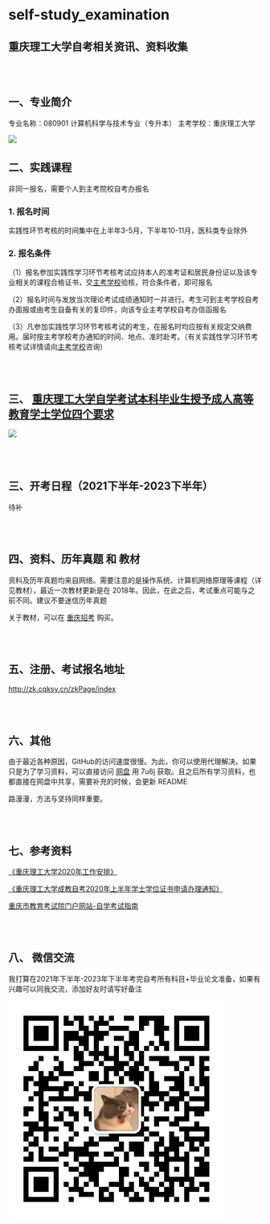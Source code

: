 # self-study_examination

## 重庆理工大学自考相关资讯、资料收集

<br />
<br />

## 一、专业简介

专业名称：080901 计算机科学与技术专业（专升本） 
主考学校：重庆理工大学

![](https://cdn.nlark.com/yuque/0/2021/png/12543709/1622714152372-0134f7c3-701f-4d78-9a36-8b5c5de0c0cd.png?x-oss-process=image%2Fresize%2Cw_1416)

## 二、实践课程

非同一报名，需要个人到主考院校自考办报名



### 1. 报名时间

实践性环节考核的时间集中在上半年3-5月，下半年10-11月，医科类专业除外



### 2. 报名条件

（1）报名参加实践性学习环节考核考试应持本人的准考证和居民身份证以及该专业相关的课程合格证书，交[主考学校](https://www.cqksy.cn/site/zk/bkzn/zhukao/主考学校名录.htm)验核，符合条件者，即可报名

（2）报名时间与发放当次理论考试成绩通知时一并进行。考生可到主考学校自考办面报或由考生自备有关的复印件，向该专业主考学校自考办信函报名

（3）凡参加实践性学习环节考核考试的考生，在报名时均应按有关规定交纳费用。届时按主考学校考办通知的时间、地点、准时赴考。（有关实践性学习环节考核考试详情请向[主考学校](https://www.cqksy.cn/site/zk/bkzn/zhukao/主考学校名录.htm)咨询）

<br />
<br />



## 三、 [重庆理工大学自学考试本科毕业生授予成人高等教育学士学位四个要求](https://cj.cqut.edu.cn/info/1024/1475.htm)

![](https://cj.cqut.edu.cn/__local/1/40/F0/D65E5F83D9FC6BF2B50D8973A67_066B521E_21DFD.png)

<br />

<br />



## 三、开考日程（2021下半年-2023下半年）

待补


<br />
<br />

##  四、资料、历年真题 和 教材

资料及历年真题均来自网络。需要注意的是操作系统、计算机网络原理等课程（详见教材），最近一次教材更新是在 2018年。因此，在此之后，考试重点可能与之前不同。建议不要迷信历年真题  

关于教材，可以在 [重庆招考](https://shop70926379.taobao.com/) 购买。

<br />
<br />



## 五、注册、考试报名地址

http://zk.cqksy.cn/zkPage/index

<br>

<br>



## 六、其他

由于最近各种原因，GitHub的访问速度很慢。为此，你可以使用代理解决。如果只是为了学习资料，可以直接访问 [网盘](https://pan.baidu.com/s/1x6NBQeUuHGvyrQkd7wXnZw ) 用 7u6j 获取。且之后所有学习资料，也都直接在网盘中共享，需要补充的时候，会更新 README

路漫漫，方法与坚持同样重要。

<br />
<br />



## 七、参考资料

[《重庆理工大学2020年工作安排》](https://cj.cqut.edu.cn/info/1024/1344.htm)

[《重庆理工大学成教自考2020年上半年学士学位证书申请办理通知》](https://cj.cqut.edu.cn/info/1021/1385.htm)

[重庆市教育考试院门户网站-自学考试指南](https://www.cqksy.cn/site/zkList.jsp?ClassID=100)  



<br />
<br />



## 八、 微信交流

我打算在2021年下半年-2023年下半年考完自考所有科目+毕业论文准备，如果有兴趣可以同我交流，添加好友时请写好备注



![](README.assets/wechat.png)